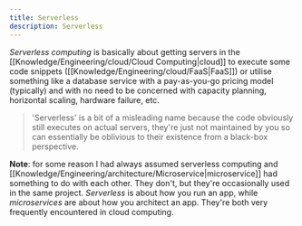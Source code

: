 ```yaml
---
title: Serverless
description: Serverless
---
```


*Serverless computing* is basically about getting servers in the [[Knowledge/Engineering/cloud/Cloud Computing|cloud]] to execute some code snippets ([[Knowledge/Engineering/cloud/FaaS|FaaS]]) or utilise something like a database service with a pay-as-you-go pricing model (typically) and with no need to be concerned with capacity planning, horizontal scaling, hardware failure, etc.

> 'Serverless' is a bit of a misleading name because the code obviously still executes on actual servers, they're just not maintained by you so can essentially be oblivious to their existence from a black-box perspective.

**Note**: for some reason I had always assumed serverless computing and [[Knowledge/Engineering/architecture/Microservice|microservice]] had something to do with each other. They don't, but they're occasionally used in the same project. *Serverless* is about how you run an app, while *microservices* are about how you architect an app. They're both very frequently encountered in cloud computing.
